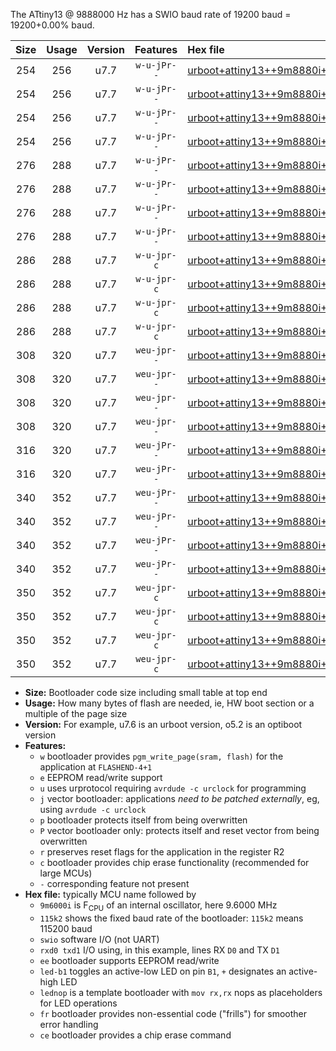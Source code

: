The ATtiny13 @ 9888000 Hz has a SWIO baud rate of 19200 baud = 19200+0.00% baud.

|Size|Usage|Version|Features|Hex file|
|:-:|:-:|:-:|:-:|:--|
|254|256|u7.7|`w-u-jPr--`|[urboot+attiny13++9m8880i+++19k2_swio_rxb0_txb1_led+b2.hex](https://raw.githubusercontent.com/stefanrueger/urboot.hex/main/mcus/attiny13/internal_oscillator/fint++9m8880_Hz/br+++19k2_bps/urboot+attiny13++9m8880i+++19k2_swio_rxb0_txb1_led+b2.hex)|
|254|256|u7.7|`w-u-jPr--`|[urboot+attiny13++9m8880i+++19k2_swio_rxb0_txb1_lednop.hex](https://raw.githubusercontent.com/stefanrueger/urboot.hex/main/mcus/attiny13/internal_oscillator/fint++9m8880_Hz/br+++19k2_bps/urboot+attiny13++9m8880i+++19k2_swio_rxb0_txb1_lednop.hex)|
|254|256|u7.7|`w-u-jPr--`|[urboot+attiny13++9m8880i+++19k2_swio_rxb1_txb0_led+b2.hex](https://raw.githubusercontent.com/stefanrueger/urboot.hex/main/mcus/attiny13/internal_oscillator/fint++9m8880_Hz/br+++19k2_bps/urboot+attiny13++9m8880i+++19k2_swio_rxb1_txb0_led+b2.hex)|
|254|256|u7.7|`w-u-jPr--`|[urboot+attiny13++9m8880i+++19k2_swio_rxb1_txb0_lednop.hex](https://raw.githubusercontent.com/stefanrueger/urboot.hex/main/mcus/attiny13/internal_oscillator/fint++9m8880_Hz/br+++19k2_bps/urboot+attiny13++9m8880i+++19k2_swio_rxb1_txb0_lednop.hex)|
|276|288|u7.7|`w-u-jPr--`|[urboot+attiny13++9m8880i+++19k2_swio_rxb0_txb1_led+b2_fr.hex](https://raw.githubusercontent.com/stefanrueger/urboot.hex/main/mcus/attiny13/internal_oscillator/fint++9m8880_Hz/br+++19k2_bps/urboot+attiny13++9m8880i+++19k2_swio_rxb0_txb1_led+b2_fr.hex)|
|276|288|u7.7|`w-u-jPr--`|[urboot+attiny13++9m8880i+++19k2_swio_rxb0_txb1_lednop_fr.hex](https://raw.githubusercontent.com/stefanrueger/urboot.hex/main/mcus/attiny13/internal_oscillator/fint++9m8880_Hz/br+++19k2_bps/urboot+attiny13++9m8880i+++19k2_swio_rxb0_txb1_lednop_fr.hex)|
|276|288|u7.7|`w-u-jPr--`|[urboot+attiny13++9m8880i+++19k2_swio_rxb1_txb0_led+b2_fr.hex](https://raw.githubusercontent.com/stefanrueger/urboot.hex/main/mcus/attiny13/internal_oscillator/fint++9m8880_Hz/br+++19k2_bps/urboot+attiny13++9m8880i+++19k2_swio_rxb1_txb0_led+b2_fr.hex)|
|276|288|u7.7|`w-u-jPr--`|[urboot+attiny13++9m8880i+++19k2_swio_rxb1_txb0_lednop_fr.hex](https://raw.githubusercontent.com/stefanrueger/urboot.hex/main/mcus/attiny13/internal_oscillator/fint++9m8880_Hz/br+++19k2_bps/urboot+attiny13++9m8880i+++19k2_swio_rxb1_txb0_lednop_fr.hex)|
|286|288|u7.7|`w-u-jpr-c`|[urboot+attiny13++9m8880i+++19k2_swio_rxb0_txb1_led+b2_fr_ce.hex](https://raw.githubusercontent.com/stefanrueger/urboot.hex/main/mcus/attiny13/internal_oscillator/fint++9m8880_Hz/br+++19k2_bps/urboot+attiny13++9m8880i+++19k2_swio_rxb0_txb1_led+b2_fr_ce.hex)|
|286|288|u7.7|`w-u-jpr-c`|[urboot+attiny13++9m8880i+++19k2_swio_rxb0_txb1_lednop_fr_ce.hex](https://raw.githubusercontent.com/stefanrueger/urboot.hex/main/mcus/attiny13/internal_oscillator/fint++9m8880_Hz/br+++19k2_bps/urboot+attiny13++9m8880i+++19k2_swio_rxb0_txb1_lednop_fr_ce.hex)|
|286|288|u7.7|`w-u-jpr-c`|[urboot+attiny13++9m8880i+++19k2_swio_rxb1_txb0_led+b2_fr_ce.hex](https://raw.githubusercontent.com/stefanrueger/urboot.hex/main/mcus/attiny13/internal_oscillator/fint++9m8880_Hz/br+++19k2_bps/urboot+attiny13++9m8880i+++19k2_swio_rxb1_txb0_led+b2_fr_ce.hex)|
|286|288|u7.7|`w-u-jpr-c`|[urboot+attiny13++9m8880i+++19k2_swio_rxb1_txb0_lednop_fr_ce.hex](https://raw.githubusercontent.com/stefanrueger/urboot.hex/main/mcus/attiny13/internal_oscillator/fint++9m8880_Hz/br+++19k2_bps/urboot+attiny13++9m8880i+++19k2_swio_rxb1_txb0_lednop_fr_ce.hex)|
|308|320|u7.7|`weu-jpr--`|[urboot+attiny13++9m8880i+++19k2_swio_rxb0_txb1_ee_led+b2.hex](https://raw.githubusercontent.com/stefanrueger/urboot.hex/main/mcus/attiny13/internal_oscillator/fint++9m8880_Hz/br+++19k2_bps/urboot+attiny13++9m8880i+++19k2_swio_rxb0_txb1_ee_led+b2.hex)|
|308|320|u7.7|`weu-jpr--`|[urboot+attiny13++9m8880i+++19k2_swio_rxb0_txb1_ee_lednop.hex](https://raw.githubusercontent.com/stefanrueger/urboot.hex/main/mcus/attiny13/internal_oscillator/fint++9m8880_Hz/br+++19k2_bps/urboot+attiny13++9m8880i+++19k2_swio_rxb0_txb1_ee_lednop.hex)|
|308|320|u7.7|`weu-jpr--`|[urboot+attiny13++9m8880i+++19k2_swio_rxb1_txb0_ee_led+b2.hex](https://raw.githubusercontent.com/stefanrueger/urboot.hex/main/mcus/attiny13/internal_oscillator/fint++9m8880_Hz/br+++19k2_bps/urboot+attiny13++9m8880i+++19k2_swio_rxb1_txb0_ee_led+b2.hex)|
|308|320|u7.7|`weu-jpr--`|[urboot+attiny13++9m8880i+++19k2_swio_rxb1_txb0_ee_lednop.hex](https://raw.githubusercontent.com/stefanrueger/urboot.hex/main/mcus/attiny13/internal_oscillator/fint++9m8880_Hz/br+++19k2_bps/urboot+attiny13++9m8880i+++19k2_swio_rxb1_txb0_ee_lednop.hex)|
|316|320|u7.7|`weu-jPr--`|[urboot+attiny13++9m8880i+++19k2_swio_rxb0_txb1_ee.hex](https://raw.githubusercontent.com/stefanrueger/urboot.hex/main/mcus/attiny13/internal_oscillator/fint++9m8880_Hz/br+++19k2_bps/urboot+attiny13++9m8880i+++19k2_swio_rxb0_txb1_ee.hex)|
|316|320|u7.7|`weu-jPr--`|[urboot+attiny13++9m8880i+++19k2_swio_rxb1_txb0_ee.hex](https://raw.githubusercontent.com/stefanrueger/urboot.hex/main/mcus/attiny13/internal_oscillator/fint++9m8880_Hz/br+++19k2_bps/urboot+attiny13++9m8880i+++19k2_swio_rxb1_txb0_ee.hex)|
|340|352|u7.7|`weu-jPr--`|[urboot+attiny13++9m8880i+++19k2_swio_rxb0_txb1_ee_led+b2_fr.hex](https://raw.githubusercontent.com/stefanrueger/urboot.hex/main/mcus/attiny13/internal_oscillator/fint++9m8880_Hz/br+++19k2_bps/urboot+attiny13++9m8880i+++19k2_swio_rxb0_txb1_ee_led+b2_fr.hex)|
|340|352|u7.7|`weu-jPr--`|[urboot+attiny13++9m8880i+++19k2_swio_rxb0_txb1_ee_lednop_fr.hex](https://raw.githubusercontent.com/stefanrueger/urboot.hex/main/mcus/attiny13/internal_oscillator/fint++9m8880_Hz/br+++19k2_bps/urboot+attiny13++9m8880i+++19k2_swio_rxb0_txb1_ee_lednop_fr.hex)|
|340|352|u7.7|`weu-jPr--`|[urboot+attiny13++9m8880i+++19k2_swio_rxb1_txb0_ee_led+b2_fr.hex](https://raw.githubusercontent.com/stefanrueger/urboot.hex/main/mcus/attiny13/internal_oscillator/fint++9m8880_Hz/br+++19k2_bps/urboot+attiny13++9m8880i+++19k2_swio_rxb1_txb0_ee_led+b2_fr.hex)|
|340|352|u7.7|`weu-jPr--`|[urboot+attiny13++9m8880i+++19k2_swio_rxb1_txb0_ee_lednop_fr.hex](https://raw.githubusercontent.com/stefanrueger/urboot.hex/main/mcus/attiny13/internal_oscillator/fint++9m8880_Hz/br+++19k2_bps/urboot+attiny13++9m8880i+++19k2_swio_rxb1_txb0_ee_lednop_fr.hex)|
|350|352|u7.7|`weu-jpr-c`|[urboot+attiny13++9m8880i+++19k2_swio_rxb0_txb1_ee_led+b2_fr_ce.hex](https://raw.githubusercontent.com/stefanrueger/urboot.hex/main/mcus/attiny13/internal_oscillator/fint++9m8880_Hz/br+++19k2_bps/urboot+attiny13++9m8880i+++19k2_swio_rxb0_txb1_ee_led+b2_fr_ce.hex)|
|350|352|u7.7|`weu-jpr-c`|[urboot+attiny13++9m8880i+++19k2_swio_rxb0_txb1_ee_lednop_fr_ce.hex](https://raw.githubusercontent.com/stefanrueger/urboot.hex/main/mcus/attiny13/internal_oscillator/fint++9m8880_Hz/br+++19k2_bps/urboot+attiny13++9m8880i+++19k2_swio_rxb0_txb1_ee_lednop_fr_ce.hex)|
|350|352|u7.7|`weu-jpr-c`|[urboot+attiny13++9m8880i+++19k2_swio_rxb1_txb0_ee_led+b2_fr_ce.hex](https://raw.githubusercontent.com/stefanrueger/urboot.hex/main/mcus/attiny13/internal_oscillator/fint++9m8880_Hz/br+++19k2_bps/urboot+attiny13++9m8880i+++19k2_swio_rxb1_txb0_ee_led+b2_fr_ce.hex)|
|350|352|u7.7|`weu-jpr-c`|[urboot+attiny13++9m8880i+++19k2_swio_rxb1_txb0_ee_lednop_fr_ce.hex](https://raw.githubusercontent.com/stefanrueger/urboot.hex/main/mcus/attiny13/internal_oscillator/fint++9m8880_Hz/br+++19k2_bps/urboot+attiny13++9m8880i+++19k2_swio_rxb1_txb0_ee_lednop_fr_ce.hex)|

- **Size:** Bootloader code size including small table at top end
- **Usage:** How many bytes of flash are needed, ie, HW boot section or a multiple of the page size
- **Version:** For example, u7.6 is an urboot version, o5.2 is an optiboot version
- **Features:**
  + `w` bootloader provides `pgm_write_page(sram, flash)` for the application at `FLASHEND-4+1`
  + `e` EEPROM read/write support
  + `u` uses urprotocol requiring `avrdude -c urclock` for programming
  + `j` vector bootloader: applications *need to be patched externally*, eg, using `avrdude -c urclock`
  + `p` bootloader protects itself from being overwritten
  + `P` vector bootloader only: protects itself and reset vector from being overwritten
  + `r` preserves reset flags for the application in the register R2
  + `c` bootloader provides chip erase functionality (recommended for large MCUs)
  + `-` corresponding feature not present
- **Hex file:** typically MCU name followed by
  + `9m6000i` is F<sub>CPU</sub> of an internal oscillator, here 9.6000 MHz
  + `115k2` shows the fixed baud rate of the bootloader: `115k2` means 115200 baud
  + `swio` software I/O (not UART)
  + `rxd0 txd1` I/O using, in this example, lines RX `D0` and TX `D1`
  + `ee` bootloader supports EEPROM read/write
  + `led-b1` toggles an active-low LED on pin `B1`, `+` designates an active-high LED
  + `lednop` is a template bootloader with `mov rx,rx` nops as placeholders for LED operations
  + `fr` bootloader provides non-essential code ("frills") for smoother error handling
  + `ce` bootloader provides a chip erase command
